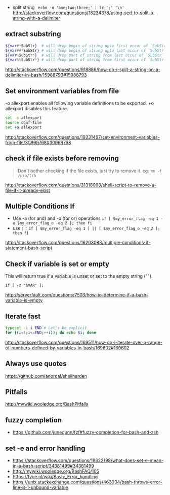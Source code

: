 - split string ` echo -n 'one;two;three;' | tr ';' '\n'` http://stackoverflow.com/questions/18234378/using-sed-to-split-a-string-with-a-delimiter

## extract substring

```bash
${var#*SubStr}  # will drop begin of string upto first occur of `SubStr`
${var##*SubStr} # will drop begin of string upto last occur of `SubStr`
${var%SubStr*}  # will drop part of string from last occur of `SubStr` to the end
${var%%SubStr*} # will drop part of string from first occur of `SubStr` to the end
```

http://stackoverflow.com/questions/918886/how-do-i-split-a-string-on-a-delimiter-in-bash/15988793#15988793

## Set environment variables from file

-o allexport enables all following variable definitions to be exported. +o allexport disables this feature.

```bash
set -o allexport
source conf-file
set +o allexport
```

http://stackoverflow.com/questions/19331497/set-environment-variables-from-file/30969768#30969768

## check if file exists before removing

> Don't bother checking if the file exists, just try to remove it. eg: `rm -f /p/a/t/h`

http://stackoverflow.com/questions/31318068/shell-script-to-remove-a-file-if-it-already-exist

## Multiple Conditions If

- Use -a (for and) and -o (for or) operations `if [ $my_error_flag -eq 1 -o $my_error_flag_o -eq 2 ]; then fi`
- use `||`: `if [ $my_error_flag -eq 1 ] || [ $my_error_flag_o -eq 2 ]; then fi`

http://stackoverflow.com/questions/16203088/multiple-conditions-if-statement-bash-script

## Check if variable is set or empty

This will return true if a variable is unset or set to the empty string ("").

`if [ -z "$VAR" ];`

http://serverfault.com/questions/7503/how-to-determine-if-a-bash-variable-is-empty

## Iterate fast

```bash
typeset -i i END # Let's be explicit
for ((i=1;i<=END;++i)); do echo $i; done
```

http://stackoverflow.com/questions/169511/how-do-i-iterate-over-a-range-of-numbers-defined-by-variables-in-bash/169602#169602

## Always use quotes

https://github.com/anordal/shellharden

## Pitfalls

http://mywiki.wooledge.org/BashPitfalls

## fuzzy completion

- https://github.com/junegunn/fzf#fuzzy-completion-for-bash-and-zsh

## set -e and error handling

- https://stackoverflow.com/questions/19622198/what-does-set-e-mean-in-a-bash-script/34381499#34381499
- http://mywiki.wooledge.org/BashFAQ/105
- https://fvue.nl/wiki/Bash:_Error_handling
- https://unix.stackexchange.com/questions/463034/bash-throws-error-line-8-1-unbound-variable

